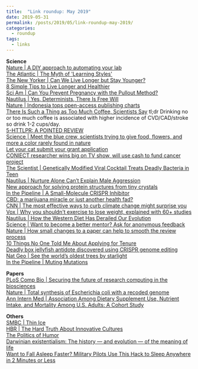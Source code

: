 ```yaml
---
title:  "Link roundup: May 2019"
date: 2019-05-31
permalink: /posts/2019/05/link-roundup-may-2019/
categories: 
  - roundup
tags:
  - links
---
```


**Science**  
[Nature \| A DIY approach to automating your lab](https://www.nature.com/articles/d41586-019-01590-z)  
[The Atlantic \| The Myth of 'Learning Styles'](https://getpocket.com/explore/item/the-myth-of-learning-styles)  
[The New Yorker \| Can We Live Longer but Stay Younger?](https://www.newyorker.com/magazine/2019/05/20/can-we-live-longer-but-stay-younger)  
[8 Simple Tips to Live Longer and Healthier](https://getpocket.com/explore/item/8-simple-tips-to-live-longer-and-healthier)  
[Sci Am \| Can You Prevent Pregnancy with the Pullout Method?](https://www.scientificamerican.com/article/can-you-prevent-pregnancy-with-the-pullout-method/)  
[Nautilus \| Yes, Determinists, There Is Free Will](http://nautil.us/issue/72/quandary/yes-determinists-there-is-free-will)  
[Nature \| Indonesia tops open-access publishing charts](https://www.nature.com/articles/d41586-019-01536-5)  
[There Is Such a Thing as Too Much Coffee, Scientists Say](https://www.vice.com/en_us/article/evypdn/there-is-such-a-thing-as-too-much-coffee-scientists-say) tl;dr Drinking no or too much coffee is associated with higher incidence of CVD/CAD/stroke so drink 1-2 cups/day.  
[5-HTTLPR: A POINTED REVIEW](https://slatestarcodex.com/2019/05/07/5-httlpr-a-pointed-review/)  
[Science \| Meet the blue crew, scientists trying to give food, flowers, and more a color rarely found in nature](https://www.sciencemag.org/news/2019/05/meet-blue-crew-scientists-trying-give-food-flowers-and-more-color-rarely-found-nature)  
[Let your cat submit your grant application](https://twitter.com/JSchleiderPhD/status/1123949012028203008)  
[CONIECT researcher wins big on TV show, will use cash to fund cancer project](http://batimes.com.ar/news/argentina/researcher-wins-big-on-millionaire-plans-to-use-funds-for-underfunded-cancer-project.phtml)  
[The Scientist \| Genetically Modified Viral Cocktail Treats Deadly Bacteria in Teen](https://www.the-scientist.com/news/genetically-modified-viral-cocktail-treats-deadly-bacteria-in-teen-65849)  
[Nautilus \| Nurture Alone Can’t Explain Male Aggression](http://nautil.us/blog/nurture-alone-cant-explain-male-aggression)  
[New approach for solving protein structures from tiny crystals](https://phys.org/news/2019-05-approach-protein-tiny-crystals.html)  
[In the Pipeline \| A Small-Molecule CRISPR Inhibitor](https://blogs.sciencemag.org/pipeline/archives/2019/05/07/a-small-molecule-crispr-inhibitor)  
[CBD: a marijuana miracle or just another health fad? ](https://www.theguardian.com/society/2019/may/05/cbd-a-marijuana-miracle-or-another-health-fad-cannabidiol-anxiety-epilepsy)  
[CNN \| The most effective ways to curb climate change might surprise you](https://edition.cnn.com/interactive/2019/04/specials/climate-change-solutions-quiz/)  
[Vox \| Why you shouldn't exercise to lose weight, explained with 60+ studies](https://getpocket.com/explore/item/why-you-shouldn-t-exercise-to-lose-weight-explained-with-60-studies)  
[Nautilus \| How the Western Diet Has Derailed Our Evolution](https://getpocket.com/explore/item/how-the-western-diet-has-derailed-our-evolution)   
[Science \| Want to become a better mentor? Ask for anonymous feedback](https://www.sciencemag.org/careers/2019/04/want-become-better-mentor-ask-anonymous-feedback)  
[Nature \| How small changes to a paper can help to smooth the review process](https://www.nature.com/articles/d41586-019-01431-z)  
[10 Things No One Told Me About Applying for Tenure](https://www.chronicle.com/article/10-Things-No-One-Told-Me-About/246187)  
[Deadly box jellyfish antidote discovered using CRISPR genome editing](https://phys.org/news/2019-04-deadly-jellyfish-antidote-crispr-genome.html)  
[Nat Geo \| See the world’s oldest trees by starlight](https://www.nationalgeographic.com/science/2019/04/diamond-nights_beth-moon/)  
[In the Pipeline \| Muting Mutations](https://blogs.sciencemag.org/pipeline/archives/2019/04/30/muting-mutations)  
  
**Papers**  
[PLoS Comp Bio \| Securing the future of research computing in the biosciences](https://journals.plos.org/ploscompbiol/article?id=10.1371/journal.pcbi.1006958)  
[Nature \| Total synthesis of Escherichia coli with a recoded genome](https://www.nature.com/articles/s41586-019-1192-5)  
[Ann Intern Med \| Association Among Dietary Supplement Use, Nutrient Intake, and Mortality Among U.S. Adults: A Cohort Study](https://annals.org/aim/article-abstract/2730525/association-among-dietary-supplement-use-nutrient-intake-mortality-among-u)  
  
**Others**  
[SMBC \| Thin Ice](https://www.smbc-comics.com/comic/thin-ice)  
[HBR \| The Hard Truth About Innovative Cultures](https://hbr.org/2019/01/the-hard-truth-about-innovative-cultures)  
[The Politics of Humor](https://www.commonwealmagazine.org/whose-laughter-which-comedy)  
[Darwinian existentialism: The history — and evolution — of the meaning of life](https://www.alternet.org/2019/04/darwinian-existentialism-the-history-and-evolution-of-the-meaning-of-life/)  
[Want to Fall Asleep Faster? Military Pilots Use This Hack to Sleep Anywhere in 2 Minutes or Less](https://www.inc.com/melanie-curtin/want-to-fall-asleep-faster-combat-pilots-use-this-hack-to-get-to-sleep-in-2-minutes-or-less.html)  
